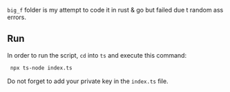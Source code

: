 


`big_f` folder is my attempt to code it in rust & go but failed due t random ass errors.

## Run

In order to run the script, `cd` into `ts` and execute this command:

```bash
 npx ts-node index.ts
```

Do not forget to add your private key in the `index.ts` file.